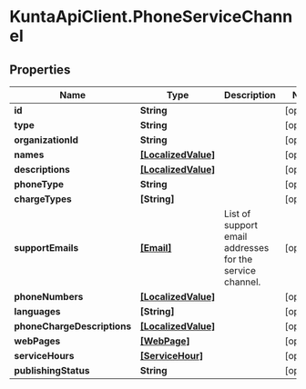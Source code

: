 # KuntaApiClient.PhoneServiceChannel

## Properties
Name | Type | Description | Notes
------------ | ------------- | ------------- | -------------
**id** | **String** |  | [optional] 
**type** | **String** |  | [optional] 
**organizationId** | **String** |  | [optional] 
**names** | [**[LocalizedValue]**](LocalizedValue.md) |  | [optional] 
**descriptions** | [**[LocalizedValue]**](LocalizedValue.md) |  | [optional] 
**phoneType** | **String** |  | [optional] 
**chargeTypes** | **[String]** |  | [optional] 
**supportEmails** | [**[Email]**](Email.md) | List of support email addresses for the service channel. | [optional] 
**phoneNumbers** | [**[LocalizedValue]**](LocalizedValue.md) |  | [optional] 
**languages** | **[String]** |  | [optional] 
**phoneChargeDescriptions** | [**[LocalizedValue]**](LocalizedValue.md) |  | [optional] 
**webPages** | [**[WebPage]**](WebPage.md) |  | [optional] 
**serviceHours** | [**[ServiceHour]**](ServiceHour.md) |  | [optional] 
**publishingStatus** | **String** |  | [optional] 


